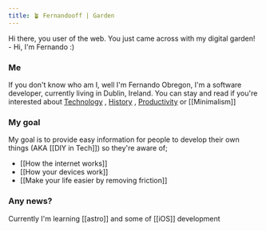 ```yaml
---
title: 🪴 Fernandooff | Garden
---
```


Hi there, you user of the web. You just came across with my digital garden! - Hi, I'm Fernando :) 

### Me
If you don't know who am I, well I'm Fernando Obregon, I'm a software developer, currently living in Dublin, Ireland. You can stay and read if you're interested about [Technology](Zettelkasten/tech.md) , [History](Zettelkasten/history.md) , [Productivity](Zettelkasten/productivity.md) or [[Minimalism]]


### My goal

My goal is to provide easy information for people to develop their own things (AKA [[DIY in Tech]])  so they're aware of;
- [[How the internet works]]
- [[How your devices work]]
- [[Make your life easier by removing friction]]


### Any news?

Currently I'm learning [[astro]] and some of [[iOS]] development